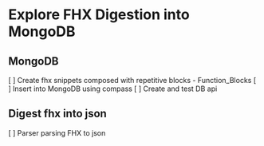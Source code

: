# Explore FHX Digestion into MongoDB

## MongoDB

[ ] Create fhx snippets composed with repetitive blocks - Function_Blocks
[ ] Insert into MongoDB using compass
[ ] Create and test DB api

## Digest fhx into json

[ ] Parser parsing FHX to json
